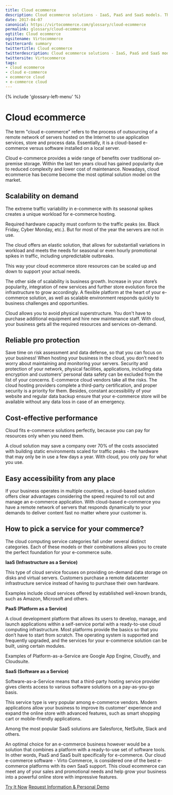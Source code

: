 ```yaml
---
title: Cloud ecommerce
description: Cloud ecommerce solutions - IaaS, PaaS and SaaS models. The difference between various cloud-based application types.
date: 2017-04-07
canonical: https://virtocommerce.com/glossary/cloud-ecommerce
permalink: glossary/cloud-ecommerce
ogtitle: Cloud ecommerce
ogsitename: Virtocommerce
twittercard: summary
twittertitle: Cloud ecommerce
twitterdescription: Cloud ecommerce solutions - IaaS, PaaS and SaaS models. The difference between various cloud-based application types.
twittersite: Virtocommerce
tags:
- cloud ecommerce
- cloud e-commerce
- ecommerce cloud
- e-commerce cloud
---
```

<div class="business-features clearfix __responsive">
    {% include 'glossary-left-menu' %}
    <div class="business-cnt">
        <div class="head __cart">
            <h1 class="title">Cloud ecommerce</h1>
        </div>
        <p class="text">
            The term "cloud e-commerce" refers to the process of outsourcing of a remote network of servers hosted on the Internet to use application services, store and process data. Essentially, it is a cloud-based e-commerce versus software installed on a local server.
        </p>
        <p class="text">
            Cloud e-commerce provides a wide range of benefits over traditional on-premise storage. Within the last ten years cloud has gained popularity due to reduced complexity and lower cost of maintenance. Nowadays, cloud ecommerce has become become the most optimal solution model on the market.
        </p>
        <h2>Scalability on demand</h2>
        <p class="text">
            The extreme traffic variability in e-commerce with its seasonal spikes creates a unique workload for e-commerce hosting.
        </p>
        <p class="text">
            Required hardware capacity must conform to the traffic peaks (ex. Black Friday, Cyber Monday, etc.). But for most of the year the servers are not in use.
        </p>
        <p class="text">
            The cloud offers an elastic solution, that allows for substantiall variations in workload and meets the needs for seasonal or even hourly promotional spikes in traffic, including unpredictable outbreaks.
        </p>
        <p class="text">
            This way your cloud ecommerce store resources can be scaled up and down to support your actual needs.
        </p>
        <p class="text">
            The other side of scalability is business growth. Increase in your store’s popularity, integration of new services and further store evolution force the infrastructure to grow accordingly. A flexible platform at the heart of your e-commerce solution, as well as scalable environment responds quickly to business challenges and opportunities.
        </p>
        <p class="text">
            Cloud allows you to avoid physical superstructure. You don&#39;t have to purchase additional equipment and hire new maintenance staff. With cloud, your business gets all the required resources and services on-demand.
        </p>
        <h2>Reliable pro protection</h2>
        <p class="text">
            Save time on risk assessment and data defense, so that you can focus on your business! When hosting your business in the cloud, you don’t need to worry about maintaining and monitoring your servers. Security and protection of your network, physical facilities, applications, including data encryption and customers’ personal data safety can be excluded from the list of your concerns. E-commerce cloud vendors take all the risks. The cloud hosting providers complete a third-party certification, and proper security is a priority for them. Besides, constant accessibility of your website and regular data backup ensure that your e-commerce store will be available without any data loss in case of an emergency.
        </p>
        <h2>Cost-effective performance</h2>
        <p class="text">
            Cloud fits e-commerce solutions perfectly, because you can pay for resources only when you need them.
        </p>
        <p class="text">
            A cloud solution may save a company over 70% of the costs associated with building static environments scaled for traffic peaks - the hardware that may only be in use a few days a year. With cloud, you only pay for what you use.
        </p>
        <h2>Easy accessibility from any place</h2>
        <p class="text">
            If your business operates in multiple countries, a cloud-based solution offers clear advantages considering the speed required to roll out and manage an e-commerce application. With cloud-based e-commerce you have a remote network of servers that responds dynamically to your demands to deliver content fast no matter where your customer is.
        </p>
        <h2>How to pick a service for your commerce?</h2>
        <p class="text">
            The cloud computing service categories fall under several distinct categories. Each of these models or their combinations allows you to create the perfect foundation for your e-commerce suite.
        </p>
        <strong>IaaS (Infrastructure as a Service)</strong>
        <p class="text">
            This type of cloud service focuses on providing on-demand data storage on disks and virtual servers. Customers purchase a remote datacenter infrastructure service instead of having to purchase their own hardware.
        </p>
        <p class="text">
            Examples include cloud services offered by established well-known brands, such as Amazon, Microsoft and others.
        </p>
        <strong>PaaS (Platform as a Service)</strong>
        <p class="text">
            A cloud development platform that allows its users to develop, manage, and launch applications within a self-service portal with a ready-to-use cloud computing infrastructure. Most platforms provide the basics so that you don’t have to start from scratch. The operating system is supported and frequently upgraded, and the services for your e-commerce solution can be built, using certain modules.
        </p>
        <p class="text">
            Examples of Platform-as-a-Service are Google App Engine, Cloudfy, and Cloudsuite.
        </p>
        <strong>SaaS (Software as a Service)</strong>
        <p class="text">
            Software-as-a-Service means that a third-party hosting service provider gives clients access to various software solutions on a pay-as-you-go basis.
        </p>
        <p class="text">
            This service type is very popular among e-commerce vendors. Modern applications allow your business to improve its customer' experience and expand the online store with advanced features, such as smart shopping cart or mobile-friendly applications.
        </p>
        <p class="text">
            Among the most popular SaaS solutions are Salesforce, NetSuite, Slack and others.
        </p>
        <p class="text">
            An optimal choice for an e-commerce business however would be a solution that combines a platform with a ready-to-use set of software tools. In other words, PaaS and SaaS built specifically for e-commerce. Our cloud e-commerce software - Virto Commerce, is considered one of the best e-commerce platforms with its own SaaS support. This cloud ecommerce can meet any of your sales and promotional needs and help grow your business into a powerful online store with impressive features.
        </p>
		<div class="buttons">
			<a class="button fill" href="/try-now">Try It Now</a>
			<a class="button fill" href="/contact-us">Request Information & Personal Demo</a>
		</div>
    </div>
</div>
